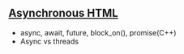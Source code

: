 ## [Asynchronous HTML](https://code-with-amitk.github.io/Async_Programming/)
- async, await, future, block_on(), promise(C++)
- Async vs threads
